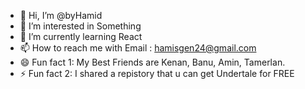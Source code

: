 - 👋 Hi, I’m @byHamid
- 👀 I’m interested in Something
- 🌱 I’m currently learning React
- 📫 How to reach me with Email : hamisgen24@gmail.com
- 😄 Fun fact 1: My Best Friends are Kenan, Banu, Amin, Tamerlan.
- ⚡ Fun fact 2: I shared a repistory that u can get Undertale for FREE
<!---
byHamid/byHamid is a ✨ special ✨ repository because its `README.md` (this file) appears on your GitHub profile.
You can click the Preview link to take a look at your changes.
--->
